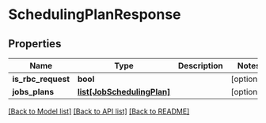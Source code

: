 # SchedulingPlanResponse

## Properties
Name | Type | Description | Notes
------------ | ------------- | ------------- | -------------
**is_rbc_request** | **bool** |  | [optional] 
**jobs_plans** | [**list[JobSchedulingPlan]**](JobSchedulingPlan.md) |  | [optional] 

[[Back to Model list]](../README.md#documentation-for-models) [[Back to API list]](../README.md#documentation-for-api-endpoints) [[Back to README]](../README.md)

